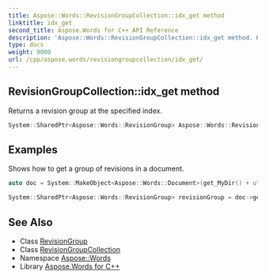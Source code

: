 ```yaml
---
title: Aspose::Words::RevisionGroupCollection::idx_get method
linktitle: idx_get
second_title: Aspose.Words for C++ API Reference
description: 'Aspose::Words::RevisionGroupCollection::idx_get method. Returns a revision group at the specified index in C++.'
type: docs
weight: 9000
url: /cpp/aspose.words/revisiongroupcollection/idx_get/
---
```

## RevisionGroupCollection::idx_get method


Returns a revision group at the specified index.

```cpp
System::SharedPtr<Aspose::Words::RevisionGroup> Aspose::Words::RevisionGroupCollection::idx_get(int32_t index)
```


## Examples



Shows how to get a group of revisions in a document. 
```cpp
auto doc = System::MakeObject<Aspose::Words::Document>(get_MyDir() + u"Revisions.docx");

System::SharedPtr<Aspose::Words::RevisionGroup> revisionGroup = doc->get_Revisions()->get_Groups()->idx_get(0);
```

## See Also

* Class [RevisionGroup](../../revisiongroup/)
* Class [RevisionGroupCollection](../)
* Namespace [Aspose::Words](../../)
* Library [Aspose.Words for C++](../../../)
